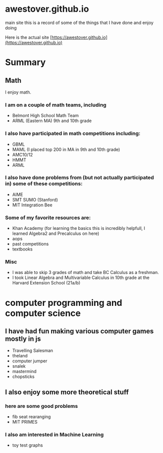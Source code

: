 # awestover.github.io
main site
this is a record of some of the things that I have done and enjoy doing

Here is the actual site
[https://awestover.github.io](https://awestover.github.io)

# Summary

## Math
I enjoy math. 
### I am on a couple of math teams, including
*  Belmont High School Math Team
*  ARML (Eastern MA) 9th and 10th grade
### I also have participated in math competitions including:
* GBML
* MAML (I placed top 200 in MA in 9th and 10th grade)
* AMC10/12
* HMMT
* ARML
### I also have done problems from (but not actually participated in) some of these competitions:
* AIME
* SMT SUMO (Stanford)
* MIT Integration Bee
### Some of my favorite resources are:
* Khan Academy (for learning the basics this is incredibly helpfull, I learned Algebra2 and Precalculus on here)
* aops
* past competitions
* textbooks
### Misc
* I was able to skip 3 grades of math and take BC Calculus as a freshman. 
* I took Linear Algebra and Multivariable Calculus in 10th grade at the Harvard Extension School (21a/b)

# computer programming and computer science

## I have had fun making various computer games mostly in js
* Travelling Salesman
* theland
* computer jumper
* snalek
* mastermind
* chopsticks

## I also enjoy some more theoretical stuff

### here are some good problems
* fib seat rearanging
* MIT PRIMES

### I also am interested in Machine Learning
* toy test graphs


